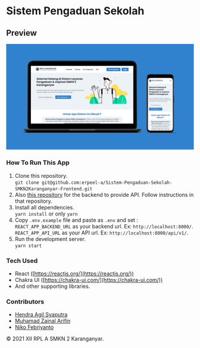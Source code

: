 # Sistem Pengaduan Sekolah

## Preview

![Mockup](images/mockup.png)

### How To Run This App

1. Clone this repository. <br>
   `git clone git@github.com:erpeel-a/Sistem-Pengaduan-Sekolah-SMKN2Karanganyar-Frontend.git`
2. Also [this repository](https://github.com/erpeel-a/Sistem-Pengaduan-Sekolah-SMKN2Karanganyar) for the backend to provide API. Follow instructions in that repository.
3. Install all dependencies. <br>
   `yarn install` or only `yarn`
4. Copy `.env.example` file and paste as `.env` and set : <br>
   `REACT_APP_BACKEND_URL` as your backend url. Ex: `http://localhost:8000/`. <br>
   `REACT_APP_API_URL` as your API url. Ex: `http://localhost:8000/api/v1/`.
5. Run the development server. <br>
   `yarn start`

### Tech Used

- React ([https://reactjs.org/](https://reactjs.org/))
- Chakra UI ([https://chakra-ui.com/](https://chakra-ui.com/))
- And other supporting libraries.

### Contributors

- [Hendra Agil Syaputra](https://github.com/hendraaagil)
- [Muhamad Zainal Arifin](https://github.com/Zainal21)
- [Niko Febriyanto](https://github.com/NFebri)

&copy; 2021 XII RPL A SMKN 2 Karanganyar.
